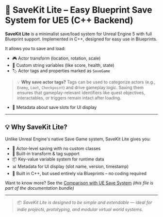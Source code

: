 # 🧠 SaveKit Lite – Easy Blueprint Save System for UE5 (C++ Backend)

**SaveKit Lite** is a minimalist save/load system for Unreal Engine 5 with full Blueprint support. Implemented in C++, designed for easy use in Blueprints.

It allows you to save and load:

- 🎮 Actor transform (location, rotation, scale)
- 🧠 Custom string variables (like score, health, state)
- 🏷️ Actor tags and properties marked as `SaveGame`
> 💡 **Why save actor tags?** Tags can be used to categorize actors (e.g., `Enemy`, `Loot`, `Checkpoint`) and drive gameplay logic. Saving them ensures that gameplay-relevant identifiers like quest objectives, interactables, or triggers remain intact after loading.

- 💾 Metadata about save slots for UI display

---

## 💡 Why SaveKit Lite?

Unlike Unreal Engine's native Save Game system, SaveKit Lite gives you:

- 🧩 Actor-level saving with no custom classes
- 🔁 Built-in transform & tag support
- 📦 Key-value variable system for runtime data
- 📊 Metadata for UI display (slot name, version, timestamp)
- 🎯 Built in C++, but used entirely via Blueprints – no coding required

Want to know more? See the [Comparison with UE Save System](comparison.md) *(this file is part of the documentation bundle)*

---

> 📦 *SaveKit Lite is designed to be simple and extendable — ideal for indie projects, prototyping, and modular virtual world systems.*